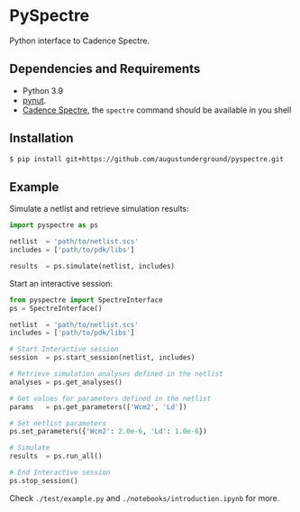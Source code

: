 # PySpectre

Python interface to Cadence Spectre.

## Dependencies and Requirements

- Python 3.9
- [pynut](https://github.com/augustunderground/pynut).
- [Cadence Spectre](https://www.cadence.com/en_US/home/tools/custom-ic-analog-rf-design/circuit-simulation/spectre-simulation-platform.html), the `spectre` command should be available in you shell

## Installation

```sh
$ pip install git+https://github.com/augustunderground/pyspectre.git
```

## Example

Simulate a netlist and retrieve simulation results:

```python
import pyspectre as ps

netlist  = 'path/to/netlist.scs'
includes = ['path/to/pdk/libs']

results  = ps.simulate(netlist, includes)
```

Start an interactive session:

```python
from pyspectre import SpectreInterface
ps = SpectreInterface()

netlist  = 'path/to/netlist.scs'
includes = ['path/to/pdk/libs']

# Start Interactive session
session  = ps.start_session(netlist, includes)

# Retrieve simulation analyses defined in the netlist
analyses = ps.get_analyses()

# Get values for parameters defined in the netlist
params   = ps.get_parameters(['Wcm2', 'Ld'])

# Set netlist parameters
ps.set_parameters({'Wcm2': 2.0e-6, 'Ld': 1.0e-6})

# Simulate
results  = ps.run_all()

# End Interactive session
ps.stop_session()
```

Check `./test/example.py` and `./notebooks/introduction.ipynb` for more.

